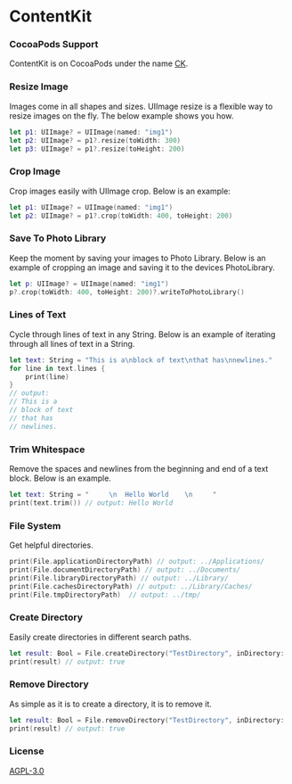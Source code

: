 # ContentKit

### CocoaPods Support

ContentKit is on CocoaPods under the name [CK](https://cocoapods.org/?q=CK).

### Resize Image

Images come in all shapes and sizes. UIImage resize is a flexible way to resize images on the fly. The below example shows you how.

```swift
let p1: UIImage? = UIImage(named: "img1")
let p2: UIImage? = p1?.resize(toWidth: 300)
let p3: UIImage? = p1?.resize(toHeight: 200)
```

### Crop Image

Crop images easily with UIImage crop. Below is an example:

```swift
let p1: UIImage? = UIImage(named: "img1")
let p2: UIImage? = p1?.crop(toWidth: 400, toHeight: 200)
```

### Save To Photo Library

Keep the moment by saving your images to Photo Library. Below is an example of cropping an image and saving it to the devices PhotoLibrary.

```swift
let p: UIImage? = UIImage(named: "img1")
p?.crop(toWidth: 400, toHeight: 200)?.writeToPhotoLibrary()
```

### Lines of Text

Cycle through lines of text in any String. Below is an example of iterating through all lines of text in a String.

```swift
let text: String = "This is a\nblock of text\nthat has\nnewlines."
for line in text.lines {
	print(line)
}
// output:
// This is a
// block of text
// that has
// newlines.
```

### Trim Whitespace

Remove the spaces and newlines from the beginning and end of a text block. Below is an example.

```swift
let text: String = "     \n  Hello World    \n     "
print(text.trim()) // output: Hello World
```

### File System

Get helpful directories.

```swift
print(File.applicationDirectoryPath) // output: ../Applications/
print(File.documentDirectoryPath) // output: ../Documents/
print(File.libraryDirectoryPath) // output: ../Library/
print(File.cachesDirectoryPath) // output: ../Library/Caches/
print(File.tmpDirectoryPath)  // output: ../tmp/
```

### Create Directory

Easily create directories in different search paths.

```swift
let result: Bool = File.createDirectory("TestDirectory", inDirectory: .DocumentDirectory)
print(result) // output: true
```

### Remove Directory

As simple as it is to create a directory, it is to remove it.

```swift
let result: Bool = File.removeDirectory("TestDirectory", inDirectory: .DocumentDirectory)
print(result) // output: true
```

### License

[AGPL-3.0](http://choosealicense.com/licenses/agpl-3.0/)
